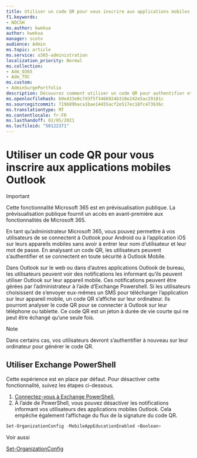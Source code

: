 ```yaml
---
title: Utiliser un code QR pour vous inscrire aux applications mobiles Outlook
f1.keywords:
- NOCSH
ms.author: kwekua
author: kwekua
manager: scotv
audience: Admin
ms.topic: article
ms.service: o365-administration
localization_priority: Normal
ms.collection:
- Adm_O365
- Adm_TOC
ms.custom:
- AdminSurgePortfolio
description: Découvrez comment utiliser un code QR pour authentifier et télécharger Outlook Mobile.
ms.openlocfilehash: b9e433e0c7d3f5f3466924b318e242e5ac29181c
ms.sourcegitcommit: 719b89baca1bae14455acf2e517ec18fc473636c
ms.translationtype: MT
ms.contentlocale: fr-FR
ms.lasthandoff: 02/05/2021
ms.locfileid: "50122371"
---
```

# <a name="use-a-qr-code-to-sign-in-to-the-outlook-mobile-apps"></a>Utiliser un code QR pour vous inscrire aux applications mobiles Outlook

> [!IMPORTANT]
> Cette fonctionnalité Microsoft 365 est en prévisualisation publique. La prévisualisation publique fournit un accès en avant-première aux fonctionnalités de Microsoft 365.

En tant qu’administrateur Microsoft 365, vous pouvez permettre à vos utilisateurs de se connectent à Outlook pour Android ou à l’application iOS sur leurs appareils mobiles sans avoir à entrer leur nom d’utilisateur et leur mot de passe. En analysant un code QR, les utilisateurs peuvent s’authentifier et se connectent en toute sécurité à Outlook Mobile.

Dans Outlook sur le web ou dans d’autres applications Outlook de bureau, les utilisateurs peuvent voir des notifications les informant qu’ils peuvent utiliser Outlook sur leur appareil mobile. Ces notifications peuvent être gérées par l’administrateur à l’aide d’Exchange Powershell. Si les utilisateurs choisissent de s’envoyer eux-mêmes un SMS pour télécharger l’application sur leur appareil mobile, un code QR s’affiche sur leur ordinateur. Ils pourront analyser le code QR pour se connecter à Outlook sur leur téléphone ou tablette. Ce code QR est un jeton à durée de vie courte qui ne peut être échangé qu’une seule fois.

> [!NOTE]
> Dans certains cas, vos utilisateurs devront s’authentifier à nouveau sur leur ordinateur pour générer le code QR.

## <a name="use-exchange-powershell"></a>Utiliser Exchange PowerShell

Cette expérience est en place par défaut. Pour désactiver cette fonctionnalité, suivez les étapes ci-dessous.

1. [Connectez-vous à Exchange PowerShell.](https://docs.microsoft.com/powershell/exchange/connect-to-exchange-online-powershell?view=exchange-ps)
2. À l’aide de PowerShell, vous pouvez désactiver les notifications informant vos utilisateurs des applications mobiles Outlook. Cela empêche également l’affichage du flux de la signature du code QR.

```powershell
Set-OrganizationConfig -MobileAppEducationEnabled <Boolean>
```

Voir aussi

[Set-OrganizationConfig](https://docs.microsoft.com/powershell/module/exchange/set-organizationconfig?view=exchange-ps)
